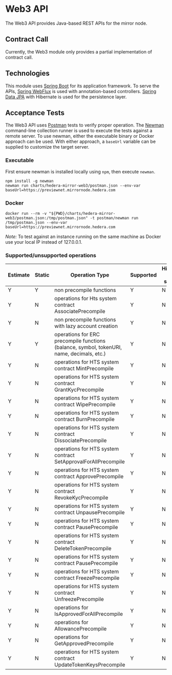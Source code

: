 # Web3 API

The Web3 API provides Java-based REST APIs for the mirror node.

## Contract Call

Currently, the Web3 module only provides a partial implementation of contract call.

## Technologies

This module uses [Spring Boot](https://spring.io/projects/spring-boot) for its application framework. To serve the
APIs, [Spring WebFlux](https://docs.spring.io/spring-framework/docs/current/reference/html/web-reactive.html)
is used with annotation-based controllers. [Spring Data JPA](https://spring.io/projects/spring-data-jpa) with Hibernate
is used for the persistence layer.

## Acceptance Tests

The Web3 API uses [Postman](https://www.postman.com) tests to verify proper operation. The
[Newman](https://learning.postman.com/docs/running-collections/using-newman-cli/command-line-integration-with-newman)
command-line collection runner is used to execute the tests against a remote server. To use newman, either the
executable binary or Docker approach can be used. With either approach, a `baseUrl` variable can be supplied to
customize the target server.

### Executable

First ensure newman is installed locally using `npm`, then execute `newman`.

```shell
npm install -g newman
newman run charts/hedera-mirror-web3/postman.json --env-var baseUrl=https://previewnet.mirrornode.hedera.com
```

### Docker

```shell
docker run --rm -v "${PWD}/charts/hedera-mirror-web3/postman.json:/tmp/postman.json" -t postman/newman run /tmp/postman.json --env-var baseUrl=https://previewnet.mirrornode.hedera.com
```

_Note:_ To test against an instance running on the same machine as Docker use your local IP instead of 127.0.0.1.

### Supported/unsupported operations


| Estimate | Static | Operation Type                                                                            | Supported | Historical data support | Reads | Modifications |
|----------|--------|-------------------------------------------------------------------------------------------|-----------|-------------------------|-------|---------------|
|    Y     |   Y    | non precompile functions                                                                  |     Y     |           N             |   Y   | Y             |
|    Y     |   N    | operations for Hts system contract AssociatePrecompile                                    |     Y     |           N             |   Y   | Y             |
|    Y     |   N    | non precompile functions with lazy account creation                                       |     Y     |           N             |   Y   | Y             |
|    Y     |   Y    | operations for ERC precompile functions (balance, symbol, tokenURI, name, decimals, etc.) |     Y     |           N             |   Y   | N             |
|    Y     |   N    | operations for HTS system contract MintPrecompile                                         |     Y     |           N             |   Y   | Y             |
|    Y     |   N    | operations for HTS system contract GrantKycPrecompile                                     |     Y     |           N             |   Y   | Y             |
|    Y     |   N    | operations for HTS system contract WipePrecompile                                         |     Y     |           N             |   Y   | Y             |
|    Y     |   N    | operations for HTS system contract BurnPrecompile                                         |     Y     |           N             |   Y   | Y             |
|    Y     |   N    | operations for HTS system contract DissociatePrecompile                                   |     Y     |           N             |   Y   | Y             |
|    Y     |   N    | operations for HTS system contract SetApprovalForAllPrecompile                            |     Y     |           N             |   Y   | Y             |
|    Y     |   N    | operations for HTS system contract ApprovePrecompile                                      |     Y     |           N             |   Y   | Y             |
|    Y     |   N    | operations for HTS system contract RevokeKycPrecompile                                    |     Y     |           N             |   Y   | Y             |
|    Y     |   N    | operations for HTS system contract UnpausePrecompile                                      |     Y     |           N             |   Y   | Y             |
|    Y     |   N    | operations for HTS system contract PausePrecompile                                        |     Y     |           N             |   Y   | Y             |
|    Y     |   N    | operations for HTS system contract DeleteTokenPrecompile                                  |     Y     |           N             |   Y   | Y             |
|    Y     |   N    | operations for HTS system contract PausePrecompile                                        |     Y     |           N             |   Y   | Y             |
|    Y     |   N    | operations for HTS system contract FreezePrecompile                                       |     Y     |           N             |   Y   | Y             |
|    Y     |   N    | operations for HTS system contract UnfreezePrecompile                                     |     Y     |           N             |   Y   | Y             |
|    Y     |   N    | operations for IsApprovedForAllPrecompile                                                 |     Y     |           N             |   Y   | N             |
|    Y     |   N    | operations for AllowancePrecompile                                                        |     Y     |           N             |   Y   | N             |
|    Y     |   N    | operations for GetApprovedPrecompile                                                      |     Y     |           N             |   Y   | N             |
|    Y     |   N    | operations for HTS system contract UpdateTokenKeysPrecompile                              |     Y     |           N             |   Y   | Y             |

